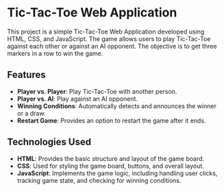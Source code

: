 # Tic-Tac-Toe Web Application

This project is a simple Tic-Tac-Toe Web Application developed using HTML, CSS, and JavaScript. The game allows users to play Tic-Tac-Toe against each other or against an AI opponent. The objective is to get three markers in a row to win the game.

## Features

- **Player vs. Player**: Play Tic-Tac-Toe with another person.
- **Player vs. AI**: Play against an AI opponent.
- **Winning Conditions**: Automatically detects and announces the winner or a draw.
- **Restart Game**: Provides an option to restart the game after it ends.

## Technologies Used

- **HTML**: Provides the basic structure and layout of the game board.
- **CSS**: Used for styling the game board, buttons, and overall layout.
- **JavaScript**: Implements the game logic, including handling user clicks, tracking game state, and checking for winning conditions.
